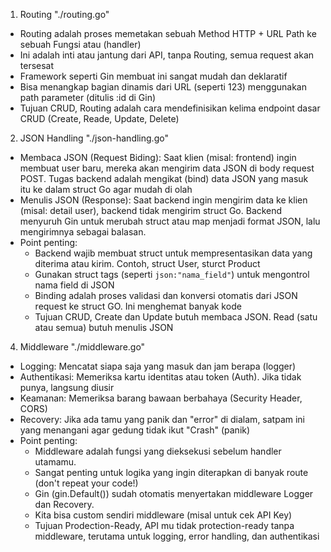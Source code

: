 1. Routing "./routing.go"
- Routing adalah proses memetakan sebuah Method HTTP + URL Path ke sebuah Fungsi atau (handler)
- Ini adalah inti atau jantung dari API, tanpa Routing, semua request akan tersesat
- Framework seperti Gin membuat ini sangat mudah dan deklaratif
- Bisa menangkap bagian dinamis dari URL (seperti 123) menggunakan path parameter (ditulis :id di Gin)
- Tujuan CRUD, Routing adalah cara mendefinisikan kelima endpoint dasar CRUD (Create, Reade, Update, Delete)

2. JSON Handling "./json-handling.go"
- Membaca JSON (Request Biding): Saat klien (misal: frontend) ingin membuat user baru, mereka akan mengirim data JSON di body request POST. Tugas backend adalah mengikat (bind) data JSON yang masuk itu ke dalam struct Go agar mudah di olah
- Menulis JSON (Response): Saat backend ingin mengirim data ke klien (misal: detail user), backend tidak mengirim struct Go. Backend menyuruh Gin untuk merubah struct atau map menjadi format JSON, lalu mengirimnya sebagai balasan.
- Point penting:
    - Backend wajib membuat struct untuk mempresentasikan data yang diterima atau kirim. Contoh, struct User, sturct Product
    - Gunakan struct tags (seperti `json:"nama_field"`) untuk mengontrol nama field di JSON
    - Binding adalah proses validasi dan konversi otomatis dari JSON request ke struct GO. Ini menghemat banyak kode
    - Tujuan CRUD, Create dan Update butuh membaca JSON. Read (satu atau semua) butuh menulis JSON

4. Middleware "./middleware.go"
- Logging: Mencatat siapa saja yang masuk dan jam berapa (logger)
- Authentikasi: Memeriksa kartu identitas atau token (Auth). Jika tidak punya, langsung diusir
- Keamanan: Memeriksa barang bawaan berbahaya (Security Header, CORS)
- Recovery: Jika ada tamu yang panik dan "error" di dialam, satpam ini yang menangani agar gedung tidak ikut "Crash" (panik)
- Point penting: 
    - Middleware adalah fungsi yang dieksekusi sebelum handler utamamu.
    - Sangat penting untuk logika yang ingin diterapkan di banyak route (don't repeat your code!)
    - Gin (gin.Default()) sudah otomatis menyertakan middleware Logger dan Recovery.
    - Kita bisa custom sendiri middleware (misal untuk cek API Key)
    - Tujuan Prodection-Ready, API mu tidak protection-ready tanpa middleware, terutama untuk logging, error handling, dan authentikasi
